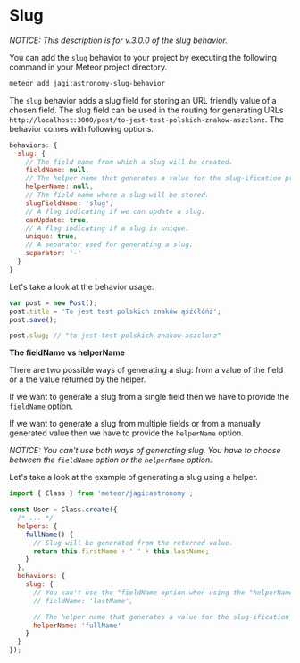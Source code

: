 # Slug

*NOTICE: This description is for v.3.0.0 of the slug behavior.*

You can add the `slug` behavior to your project by executing the following command in your Meteor project directory.

```sh
meteor add jagi:astronomy-slug-behavior
```

The `slug` behavior adds a slug field for storing an URL friendly value of a chosen field. The slug field can be used in the routing for generating URLs `http://localhost:3000/post/to-jest-test-polskich-znakow-aszclonz`. The behavior comes with following options.

```js
behaviors: {
  slug: {
    // The field name from which a slug will be created.
    fieldName: null,
    // The helper name that generates a value for the slug-ification process.
    helperName: null,
    // The field name where a slug will be stored.
    slugFieldName: 'slug',
    // A flag indicating if we can update a slug.
    canUpdate: true,
    // A flag indicating if a slug is unique.
    unique: true,
    // A separator used for generating a slug.
    separator: '-'
  }
}
```

Let's take a look at the behavior usage.

```js
var post = new Post();
post.title = 'To jest test polskich znaków ąśźćłóńż';
post.save();

post.slug; // "to-jest-test-polskich-znakow-aszclonz"
```

**The fieldName vs helperName**

There are two possible ways of generating a slug: from a value of the field or a the value returned by the helper.

If we want to generate a slug from a single field then we have to provide the `fieldName` option.

If we want to generate a slug from multiple fields or from a manually generated value then we have to provide the `helperName` option.

*NOTICE: You can't use both ways of generating slug. You have to choose between the `fieldName` option or the `helperName` option.*

Let's take a look at the example of generating a slug using a helper.

```js
import { Class } from 'meteor/jagi:astronomy';

const User = Class.create({
  /* ... */
  helpers: {
    fullName() {
      // Slug will be generated from the returned value.
      return this.firstName + ' ' + this.lastName;
    }
  },
  behaviors: {
    slug: {
      // You can't use the "fieldName option when using the "helperName" option.
      // fieldName: 'lastName',

      // The helper name that generates a value for the slug-ification process.
      helperName: 'fullName'
    }
  }
});
```
